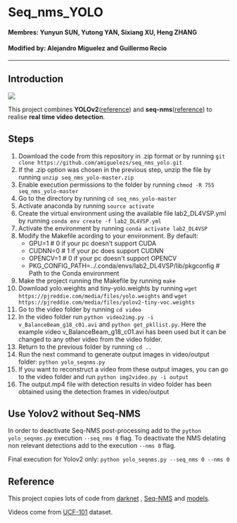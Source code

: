 # Seq_nms_YOLO

#### Membres: Yunyun SUN, Yutong YAN, Sixiang XU, Heng ZHANG
#### Modified by: Alejandro Miguelez and Guillermo Recio

---

## Introduction

![](img/index.jpg) 

This project combines **YOLOv2**([reference](https://arxiv.org/abs/1506.02640)) and **seq-nms**([reference](https://arxiv.org/abs/1602.08465)) to realise **real time video detection**.

## Steps

1. Download the code from this repository in .zip format or by running `git clone https://github.com/amiguelezs/seq_nms_yolo.git`
2. If the .zip option was chosen in the previous step, unzip the file by running `unzip seq_nms_yolo-master.zip`
3. Enable execution permissions to the folder by running `chmod -R 755 seq_nms_yolo-master`
4. Go to the directory by running `cd seq_nms_yolo-master`
5. Activate anaconda by running `source activate`
6. Create the virtual environment using the available file lab2_DL4VSP.yml by running `conda env create -f lab2_DL4VSP.yml`
7. Activate the environment by running `conda activate lab2_DL4VSP`
8. Modify the Makefile acording to your environment. By default:
   * GPU=1      # 0 if your pc doesn't support CUDA
   * CUDNN=0    # 1 if your pc does support CUDNN
   * OPENCV=1   # 0 if your pc doesn't support OPENCV
   * PKG_CONFIG_PATH=../.conda/envs/lab2_DL4VSP/lib/pkgconfig # Path to the Conda environment
10. Make the project running the Makefile by running `make`
11. Download yolo.weights and tiny-yolo.weights by running `wget https://pjreddie.com/media/files/yolo.weights` and `wget https://pjreddie.com/media/files/yolov2-tiny-voc.weights`
12. Go to the video folder by running `cd video`
13. In the video folder run `python video2img.py -i v_BalanceBeam_g18_c01.avi` and `python get_pkllist.py`. Here the example video v_BalanceBeam_g18_c01.avi has been used but it can be changed to any other video from the video folder.
14. Return to the previous folder by running `cd ..`
15. Run the next command to generate output images in video/output folder: `python yolo_seqnms.py`
16. If you want to reconstruct a video from these output images, you can go to the video folder and run `python img2video.py -i output`
17. The output.mp4 file with detection results in video folder has been obtained using the detection frames in video/output

## Use Yolov2 without Seq-NMS

In order to deactivate Seq-NMS post-processing add to the `python yolo_seqnms.py` execution `--seq_nms 0` flag.
To deactivate the NMS delating non relevant detections add to the execution `--nms 0` flag.

Final execution for Yolov2 only: `python yolo_seqnms.py --seq_nms 0 --nms 0`

## Reference

This project copies lots of code from [darknet](https://github.com/pjreddie/darknet) , [Seq-NMS](https://github.com/lrghust/Seq-NMS) and  [models](https://github.com/tensorflow/models).

Videos come from [UCF-101](https://www.crcv.ucf.edu/data/UCF101.php) dataset.

